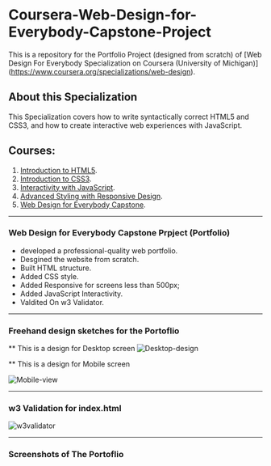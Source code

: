 # Coursera-Web-Design-for-Everybody-Capstone-Project
This is a repository for the Portfolio Project (designed from scratch) of [Web Design For Everybody Specialization on Coursera (University of Michigan)] (https://www.coursera.org/specializations/web-design).

## About this Specialization
This Specialization covers how to write syntactically correct HTML5 and CSS3, and how to create interactive web experiences with JavaScript.

## Courses: 
1. [Introduction to HTML5](https://www.coursera.org/learn/html?specialization=web-design).
2. [Introduction to CSS3](https://www.coursera.org/learn/introcss?specialization=web-design).
3. [Interactivity with JavaScript](https://www.coursera.org/learn/javascript?specialization=web-design).
4. [Advanced Styling with Responsive Design](https://www.coursera.org/learn/responsivedesign?specialization=web-design).
5. [Web Design for Everybody Capstone](https://www.coursera.org/learn/web-design-project).

---

### Web Design for Everybody Capstone Prpject (Portfolio)
* developed a professional-quality web portfolio.
* Desgined the website from scratch.
* Built HTML structure.
* Added CSS style.
* Added Responsive for screens less than 500px;
* Added JavaScript Interactivity.
* Valdited On w3 Validator.

---

### Freehand design sketches for the Portoflio

** This is a design for Desktop screen
![Desktop-design](https://github.com/NohaaAa/Coursera-Web-Design-for-Everybody-Capstone-Project/blob/master/Designs/Desktop%20view.png)

** This is a design for Mobile screen

![Mobile-view](https://github.com/NohaaAa/Coursera-Web-Design-for-Everybody-Capstone-Project/blob/master/Designs/mobile%20view.png)

---

### w3 Validation for index.html
![w3validator](https://github.com/NohaaAa/Coursera-Web-Design-for-Everybody-Capstone-Project/blob/master/Validations/w3-validator.png)

---

### Screenshots of The Portoflio

![]()
![]()



